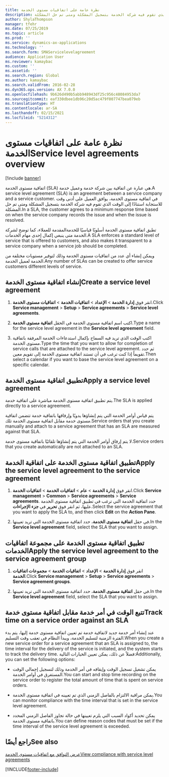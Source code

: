 ```yaml
---
title: نظرة عامة على اتفاقيات مستوى الخدمة
description: في اتفاقية مستوى الخدمة، يوافق العميل على أدنى وقت للاستجابة استنادًا إلى الوقت الذي تقوم فيه شركة الخدمة بتسجيل المشكلة ومتى تم حل المشكلة.
author: ShylaThompson
manager: tfehr
ms.date: 07/25/2019
ms.topic: article
ms.prod: ''
ms.service: dynamics-ax-applications
ms.technology: ''
ms.search.form: SMAServicelevelagreement
audience: Application User
ms.reviewer: kamaybac
ms.custom: ''
ms.assetid: ''
ms.search.region: Global
ms.author: kamaybac
ms.search.validFrom: 2016-02-28
ms.dyn365.ops.version: AX 7.0.0
ms.openlocfilehash: 9b626d490b5abb948943df25c956c48084953da7
ms.sourcegitcommit: eaf330dbee1db96c20d5ac479f007747bea079eb
ms.translationtype: HT
ms.contentlocale: ar-SA
ms.lasthandoff: 02/15/2021
ms.locfileid: "5214312"
---
```

# <a name="service-level-agreements-overview"></a><span data-ttu-id="6f018-103">نظرة عامة على اتفاقيات مستوى الخدمة</span><span class="sxs-lookup"><span data-stu-id="6f018-103">Service level agreements overview</span></span>       

[!include [banner](../includes/banner.md)]


<span data-ttu-id="6f018-104">اتفاقية مستوى الخدمة (SLA) هي عبارة عن اتفاقية بين شركة خدمة وعميل خدمة.</span><span class="sxs-lookup"><span data-stu-id="6f018-104">A service level agreement (SLA) is an agreement between a service company and a service customer.</span></span> <span data-ttu-id="6f018-105">في اتفاقية مستوى الخدمة، يوافق العميل على أدنى وقت للاستجابة استنادًا إلى الوقت الذي تقوم فيه شركة الخدمة بتسجيل المشكلة ومتى تم حل المشكلة.</span><span class="sxs-lookup"><span data-stu-id="6f018-105">In a SLA, the customer agrees to a minimum response time based on when the service company records the issue and when the issue is resolved.</span></span>

<span data-ttu-id="6f018-106">تطبق اتفاقية مستوى الخدمة أسلوبًا قياسيًا للخدمةالمقدمة للعملاء، كما توضح لشركة الخدمة متى ينبغي إكمال إحدى مهام الخدمات.</span><span class="sxs-lookup"><span data-stu-id="6f018-106">A SLA enforces a standard level of service that is offered to customers, and also makes it transparent to a service company when a service job should be completed.</span></span>

<span data-ttu-id="6f018-107">ويمكن إنشاء أي عدد من اتفاقيات مستوى الخدمة وذلك لتوفير مستويات مختلفة من الخدمة لعميل الخدمة.</span><span class="sxs-lookup"><span data-stu-id="6f018-107">Any number of SLAs can be created to offer service customers different levels of service.</span></span>

## <a name="create-a-service-level-agreement"></a><span data-ttu-id="6f018-108">إنشاء اتفاقية مستوى الخدمة</span><span class="sxs-lookup"><span data-stu-id="6f018-108">Create a service level agreement</span></span>

1.  <span data-ttu-id="6f018-109">انقر فوق **إدارة الخدمة** \> **الإعداد** \> **اتفاقيات الخدمة** \> **اتفاقيات مستوى الخدمة**.</span><span class="sxs-lookup"><span data-stu-id="6f018-109">Click **Service management** \> **Setup** \> **Service agreements** \> **Service level agreements**.</span></span>

2.  <span data-ttu-id="6f018-110">اكتب اسم اتفاقية مستوى الخدمة في الحقل **اتفاقية مستوى الخدمة**.</span><span class="sxs-lookup"><span data-stu-id="6f018-110">Type a name for the service level agreement in the **Service level agreement** field.</span></span>

3.  <span data-ttu-id="6f018-111">اكتب الوقت الذي تريد فيه السماح بإكمال استدعاءات الخدمة المرفقة باتفاقية مستوى الخدمة.</span><span class="sxs-lookup"><span data-stu-id="6f018-111">Type the time that you want to allow for completion of service calls that are attached to the service level agreement.</span></span> <span data-ttu-id="6f018-112">ثم حدد تقويماً إذا كنت ترغب في أن تستند اتفاقية مستوى الخدمة إلى تقويم معين.</span><span class="sxs-lookup"><span data-stu-id="6f018-112">Then select a calendar if you want to base the service level agreement on a specific calendar.</span></span>

## <a name="apply-a-service-level-agreement"></a><span data-ttu-id="6f018-113">تطبيق اتفاقية مستوى الخدمة</span><span class="sxs-lookup"><span data-stu-id="6f018-113">Apply a service level agreement</span></span>

<span data-ttu-id="6f018-114">يتم تطبيق اتفاقية مستوى الخدمة مباشرة على اتفاقية خدمة.</span><span class="sxs-lookup"><span data-stu-id="6f018-114">The SLA is applied directly to a service agreement.</span></span>

<span data-ttu-id="6f018-115">يتم قياس أوامر الخدمة التي يتم إنشاؤها يدويًا وإرفاقها باتفاقية خدمة تتضمن اتفاقية مستوى خدمة مقابل اتفاقية مستوى الخدمة تلك.</span><span class="sxs-lookup"><span data-stu-id="6f018-115">Service orders that you create manually and attach to a service agreement that has an SLA are measured against that SLA.</span></span>

<span data-ttu-id="6f018-116">لا يتم إرفاق أوامر الخدمة التي يتم إنشاؤها تلقائيًا باتفاقية مستوى خدمة.</span><span class="sxs-lookup"><span data-stu-id="6f018-116">Service orders that you create automatically are not attached to an SLA.</span></span>

## <a name="apply-the-service-level-agreement-to-the-service-agreement"></a><span data-ttu-id="6f018-117">تطبيق اتفاقية مستوى الخدمة على اتفاقية الخدمة</span><span class="sxs-lookup"><span data-stu-id="6f018-117">Apply the service level agreement to the service agreement</span></span>

1.  <span data-ttu-id="6f018-118">انقر فوق **إدارة الخدمة** \> **عام** \> **اتفاقيات الخدمة‬** \> **اتفاقيات الخدمة‬**.</span><span class="sxs-lookup"><span data-stu-id="6f018-118">Click **Service management** \> **Common** \> **Service agreements** \> **Service agreements**.</span></span> <span data-ttu-id="6f018-119">حدد اتفاقية الخدمة التي ترغب في تطبيق اتفاقية مستوى الخدمة عليها، ثم انقر فوق **تحرير** في **جزء الإجراءات**.</span><span class="sxs-lookup"><span data-stu-id="6f018-119">Select the service agreement that you want to apply the SLA to, and then click **Edit** on the **Action Pane**.</span></span>

2.  <span data-ttu-id="6f018-120">في حقل **اتفاقية مستوى الخدمة**، حدد اتفاقية مستوى الخدمة التي تريد تعيينها.</span><span class="sxs-lookup"><span data-stu-id="6f018-120">In the **Service level agreement** field, select the SLA that you want to assign.</span></span>

## <a name="apply-the-service-level-agreement-to-the-service-agreement-group"></a><span data-ttu-id="6f018-121">تطبيق اتفاقية مستوى الخدمة على ‏‏مجموعة اتفاقيات الخدمات</span><span class="sxs-lookup"><span data-stu-id="6f018-121">Apply the service level agreement to the service agreement group</span></span>

1.  <span data-ttu-id="6f018-122">انقر فوق **إدارة الخدمة** \> **الإعداد** \> **اتفاقيات الخدمة** \> **مجموعات اتفاقيات الخدمة**.</span><span class="sxs-lookup"><span data-stu-id="6f018-122">Click **Service management** \> **Setup** \> **Service agreements** \> **Service agreement groups**.</span></span>

2.  <span data-ttu-id="6f018-123">في حقل **اتفاقية مستوى الخدمة**، حدد اتفاقية مستوى الخدمة التي تريد تعيينها.</span><span class="sxs-lookup"><span data-stu-id="6f018-123">In the **Service level agreement** field, select the SLA that you want to assign.</span></span>

## <a name="track-time-on-a-service-order-against-an-sla"></a><span data-ttu-id="6f018-124">تتبع الوقت في أمر خدمة مقابل اتفاقية مستوى خدمة</span><span class="sxs-lookup"><span data-stu-id="6f018-124">Track time on a service order against an SLA</span></span>

<span data-ttu-id="6f018-125">عند إنشاء أمر خدمة جديد لاتفاقية خدمة تم تعيين اتفاقية مستوى خدمة إليها، يتم بدء الفترة الزمنية لتسليم الخدمة، ويبدأ النظام في تعقب وقت التسليم.</span><span class="sxs-lookup"><span data-stu-id="6f018-125">When you create a new service order for a service agreement that an SLA is assigned to, the time interval for the delivery of the service is initiated, and the system starts to track the delivery time.</span></span> <span data-ttu-id="6f018-126">فضلاً عن ذلك، يمكن تعيين الخيارات التالية:</span><span class="sxs-lookup"><span data-stu-id="6f018-126">Additionally, you can set the following options:</span></span>

  - <span data-ttu-id="6f018-127">يمكن تشغيل تسجيل الوقت وإيقافه في أمر الخدمة وذلك لتسجيل إجمالي الوقت المستغرق في أوامر الخدمة.</span><span class="sxs-lookup"><span data-stu-id="6f018-127">You can start and stop time recording on the service order to register the total amount of time that is spent on service orders.</span></span>

  - <span data-ttu-id="6f018-128">يمكن مراقبة الالتزام بالفاصل الزمني الذي تم تعيينه في اتفاقية مستوى الخدمة.</span><span class="sxs-lookup"><span data-stu-id="6f018-128">You can monitor compliance with the time interval that is set in the service level agreement.</span></span>

  - <span data-ttu-id="6f018-129">يمكن تحديد أكواد السبب التي يلزم تعيينها في حالة تجاوز الفاصل الزمني المحدد باتفاقية مستوى الخدمة.</span><span class="sxs-lookup"><span data-stu-id="6f018-129">You can define reason codes that must be set if the time interval of the service level agreement is exceeded.</span></span>

## <a name="see-also"></a><span data-ttu-id="6f018-130">راجع أيضًا</span><span class="sxs-lookup"><span data-stu-id="6f018-130">See also</span></span>

[<span data-ttu-id="6f018-131">عرض التوافق مع اتفاقيات مستوى الخدمة</span><span class="sxs-lookup"><span data-stu-id="6f018-131">View compliance with service level agreements</span></span>](view-compliance-with-service-level-agreements.md)

  




[!INCLUDE[footer-include](../../includes/footer-banner.md)]